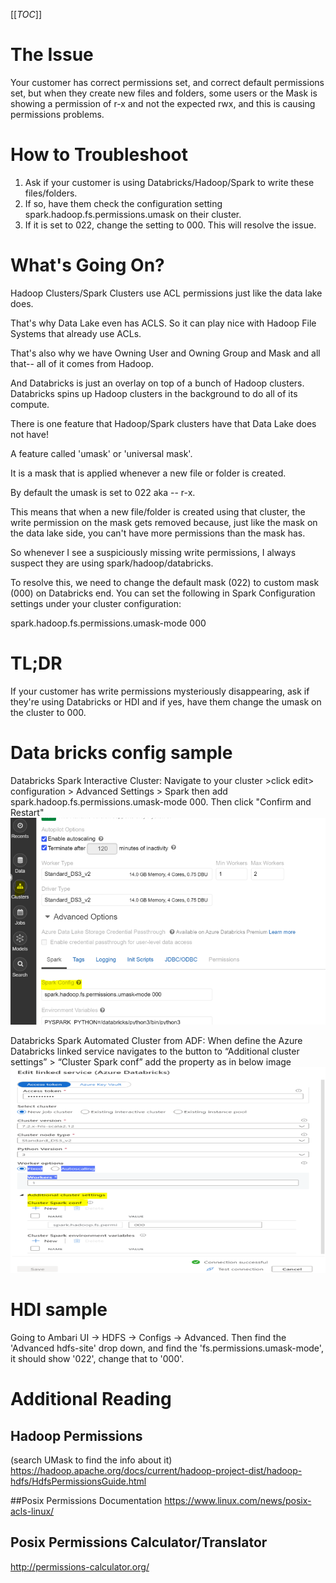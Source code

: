 [[_TOC_]]

# The Issue
Your customer has correct permissions set, and correct default permissions set, but when they create new files and folders, some users or the Mask is showing a permission of r-x and not the expected rwx, and this is causing permissions problems.

# How to Troubleshoot

1. Ask if your customer is using Databricks/Hadoop/Spark to write these files/folders.
2. If so, have them check the configuration setting spark.hadoop.fs.permissions.umask on their cluster.
3. If it is set to 022, change the setting to 000. This will resolve the issue.

# What's Going On?

Hadoop Clusters/Spark Clusters use ACL permissions just like the data lake does.

That's why Data Lake even has ACLS. So it can play nice with Hadoop File Systems that already use ACLs.

That's also why we have Owning User and Owning Group and Mask and all that-- all of it comes from Hadoop.

And Databricks is just an overlay on top of a bunch of Hadoop clusters. Databricks spins up Hadoop clusters in the background to do all of its compute.

There is one feature that Hadoop/Spark clusters have that Data Lake does not have!

A feature called 'umask' or 'universal mask'.

It is a mask that is applied whenever a new file or folder is created. 

By  default the umask is set to 022 aka -- r-x.

This means that when a new file/folder is created using that cluster, the write permission on the mask gets removed because, just like the mask on the data lake side, you can't have more permissions than the mask has. 

So whenever I see a suspiciously missing write permissions, I always suspect they are using spark/hadoop/databricks.



To resolve this, we need to change the default mask (022) to custom mask (000) on Databricks end. You can set the following in Spark Configuration settings under your cluster configuration:


spark.hadoop.fs.permissions.umask-mode 000


# TL;DR
If your customer has write permissions mysteriously disappearing, ask if they're using Databricks or HDI and if yes, have them change the umask on the cluster to 000.

# Data bricks config sample
Databricks Spark Interactive Cluster: 
Navigate to your cluster >click edit> configuration > Advanced Settings > Spark then add spark.hadoop.fs.permissions.umask-mode 000. Then click "Confirm and Restart"
![image.png](/.attachments/image-eb47c902-cf92-4b67-9eae-f93962d0eb22.png)

Databricks Spark Automated Cluster from ADF:
When define the Azure Databricks linked service navigates to the button to “Additional cluster settings” >  “Cluster Spark conf” add the property as in below image
![image.png](/.attachments/image-14c33812-55ab-4058-85e6-69818cb196c4.png)

# HDI sample
Going to Ambari UI -> HDFS -> Configs -> Advanced. Then find the 'Advanced hdfs-site' drop down, and find the 'fs.permissions.umask-mode', it should show '022', change that to '000'.

# Additional Reading

## Hadoop Permissions
(search UMask to find the info about it)
https://hadoop.apache.org/docs/current/hadoop-project-dist/hadoop-hdfs/HdfsPermissionsGuide.html

##Posix Permissions Documentation
https://www.linux.com/news/posix-acls-linux/

## Posix Permissions Calculator/Translator
http://permissions-calculator.org/